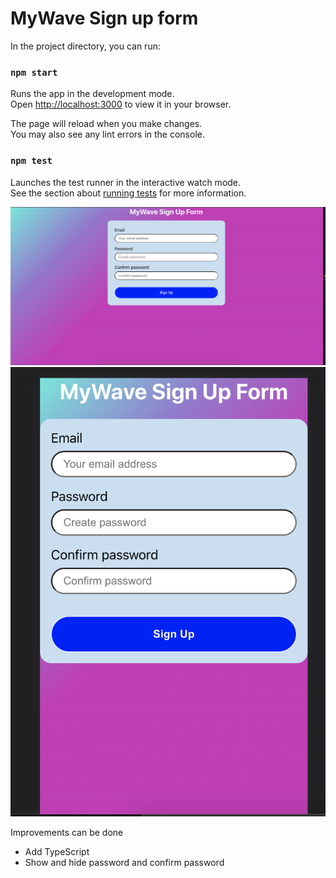 # MyWave Sign up form

In the project directory, you can run:

### `npm start`

Runs the app in the development mode.\
Open [http://localhost:3000](http://localhost:3000) to view it in your browser.

The page will reload when you make changes.\
You may also see any lint errors in the console.

### `npm test`

Launches the test runner in the interactive watch mode.\
See the section about [running tests](https://facebook.github.io/create-react-app/docs/running-tests) for more information.

![Screenshot of the app](./assets/DesktopView.png)
![Screenshot of the app](./assets/MobileView.png)

Improvements can be done
- Add TypeScript 
- Show and hide password and confirm password
